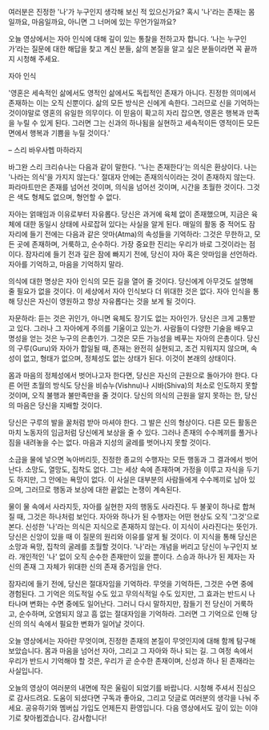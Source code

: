 여러분은 진정한 '나'가 누구인지 생각해 보신 적 있으신가요?
혹시 '나'라는 존재는 몸일까요,
마음일까요,
아니면 그 너머에 있는 무언가일까요?

오늘 영상에서는 자아 인식에 대해 깊이 있는 통찰을 전하고자 합니다.
‘나는 누구인가’라는 질문에 대한 해답을 찾고 계신 분들,
삶의 본질을 알고 싶은 분들이라면 꼭 끝까지 시청해 주세요.



자아 인식



'영혼은 세속적인 삶에서도 영적인 삶에서도 독립적인 존재가 아니다.
진정한 의미에서 존재하는 이는 오직 신뿐이다.
삶의 모든 방식은 신에게 속한다.
그러므로 신을 기억하는 것이야말로 영혼의 유일한 의무이다.
이 믿음이 확고히 자리 잡으면,
영혼은 행복과 만족을 누릴 수 있게 된다.
그러면 그는 신과의 하나됨을 실현하고 세속적이든 영적이든 모든 면에서 행복과 기쁨을 누릴 것이다.'



– 스리 바우사헵 마하라지



바그완 스리 크리슈나는 다음과 같이 말한다.
'‘나는 존재한다’는 의식은 환상이다.
나는 '나라는 의식'을 가지지 않는다.' 절대자 안에는 존재의식이라는 것이 존재하지 않는다.
파라마트만은 존재를 넘어선 것이며,
의식을 넘어선 것이며,
시간을 초월한 것이다.
그것은 색도 형체도 없으며,
형언할 수 없다.

자아는 얽매임과 이유로부터 자유롭다.
당신은 과거에 육체 없이 존재했으며,
지금은 육체에 대한 동일시 상태에 사로잡혀 있다는 사실을 알게 된다.
매일의 활동 중 적어도 잠자리에 들기 전에는 다음과 같은 앗마(Atma)의 속성들을 기억하라: 그것은 무한하고,
모든 곳에 존재하며,
거룩하고,
순수하다.
가장 중요한 진리는 우리가 바로 그것이라는 점이다.
잠자리에 들기 전과 깊은 잠에 빠지기 전에,
당신이 자아 혹은 앗마임을 선언하라.
자아를 기억하고,
마음을 기억하지 말라.

의식에 대한 명상은 자아 인식의 모든 길을 열어 줄 것이다.
당신에게 아무것도 설명해 줄 필요가 없을 것이다.
이 세상에서 자아 인식보다 더 위대한 것은 없다.
자아 인식을 통해 당신은 자신이 영원하고 항상 자유롭다는 것을 보게 될 것이다.

자문하라: 듣는 것은 귀인가,
아니면 육체도 장기도 없는 자아인가.
당신은 크게 고통받고 있다.
그러나 그 자아에게 주의를 기울이고 있는가.
사람들이 다양한 기술을 배우고 명성을 얻는 것은 누구의 은총인가.
그것은 모든 가능성을 베푸는 자아의 은총이다.
당신의 구루(Guru)와 자아가 합일될 때,
존재는 완전히 실현되고,
조건 지워지지 않으며,
속성이 없고,
형태가 없으며,
정체성도 없는 상태가 된다.
이것이 본래의 상태이다.

몸과 마음의 정체성에서 벗어나고자 한다면,
당신은 자신의 근원으로 돌아가야 한다.
다른 어떤 초월의 방식도 당신을 비슈누(Vishnu)나 시바(Shiva)의 처소로 인도하지 못할 것이며,
오직 불행과 불만족만을 줄 것이다.
당신의 의식의 근원을 알지 못하는 한,
당신의 마음은 당신을 지배할 것이다.

당신은 구루의 발을 꿀처럼 받아 마셔야 한다.
그 발은 신의 형상이다.
다른 모든 활동은 마치 노동자의 임금처럼 당신에게 보상을 줄 수 있다.
그러나 존재의 수수께끼를 풀거나 짐을 내려놓을 수는 없다.
마음과 지성의 굴레를 벗어나지 못할 것이다.

소금을 물에 넣으면 녹아버리듯,
진정한 종교의 수행자는 모든 행동과 그 결과에서 벗어난다.
소망도,
열망도,
집착도 없다.
그는 세상 속에 존재하며 가정을 이루고 자식을 두기도 하지만,
그 안에는 욕망이 없다.
이 사실은 대부분의 사람들에게 수수께끼로 남아 있으며,
그러므로 행동과 보상에 대한 끝없는 논쟁이 계속된다.

물이 물 속에서 사라지듯,
자아를 실현한 자의 행동도 사라진다.
두 불꽃이 하나로 합쳐질 때,
그것은 하나처럼 보인다.
자아와 하나가 된 수행자는 어떤 현상도 오직 '그것'으로 본다.
신성한 '나'라는 의식은 지식으로 존재하지 않는다.
이 지식이 사라진다는 뜻인가.
당신은 신앙이 있을 때 이 질문의 원리와 이유를 알게 될 것이다.
이 지식을 통해 당신은 소망과 욕망,
집착의 굴레를 초월할 것이다.
'나'라는 개념을 버리고 당신이 누구인지 보라.
개인적인 '나' 없이 오직 순수한 존재만이 있을 뿐이다.
스승과 하나가 된 제자는 자신의 존재 그 자체가 위대한 신의 존재 증거임을 안다.

잠자리에 들기 전에,
당신은 절대자임을 기억하라.
무엇을 기억하든,
그것은 수면 중에 경험된다.
그 기억은 의도적일 수도 있고 무의식적일 수도 있지만,
그 효과는 반드시 나타나며 변화는 수면 중에도 일어난다.
그러니 다시 말하지만,
잠들기 전 당신이 거룩하고,
순수하며,
오염되지 않고 흠 없는 절대자임을 기억하라.
그러면 그 기억으로 인해 당신의 의식 속에서 필요한 변화가 일어날 것이다.



오늘 영상에서는 자아란 무엇이며,
진정한 존재의 본질이 무엇인지에 대해 함께 탐구해 보았습니다.
몸과 마음을 넘어선 자아,
그리고 그 자아와 하나 되는 길.
그 여정 속에서 우리가 반드시 기억해야 할 것은,
우리가 곧 순수한 존재이며,
신성과 하나 된 존재라는 사실입니다.

오늘의 영상이 여러분의 내면에 작은 울림이 되었기를 바랍니다.
시청해 주셔서 진심으로 감사드려요.
도움이 되셨다면 구독과 좋아요,
그리고 덧글로 여러분의 생각을 나눠 주세요.
공유하기와 멤버십 가입도 언제든지 환영입니다.
다음 영상에서도 깊이 있는 이야기로 찾아뵙겠습니다.
감사합니다!